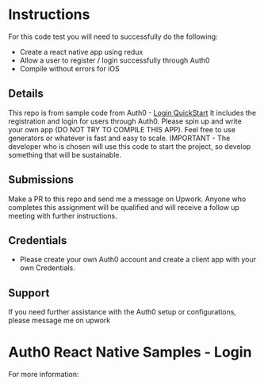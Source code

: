 # Instructions
For this code test you will need to successfully do the following:

* Create a react native app using redux
* Allow a user to register / login successfully through Auth0
* Compile without errors for iOS

## Details
This repo is from sample code from Auth0 - [Login QuickStart](https://auth0.com/docs/quickstart/native/react-native/00-login) It includes the registration and login for users through Auth0. Please spin up and write your own app (DO NOT TRY TO COMPILE THIS APP). Feel free to use generators or whatever is fast and easy to scale. IMPORTANT - The developer who is chosen will use this code to start the project, so develop something that will be sustainable.

## Submissions
Make a PR to this repo and send me a message on Upwork. Anyone who completes this assignment will be qualified and will receive a follow up meeting with further instructions.

## Credentials
* Please create your own Auth0 account and create a client app with your own Credentials.

## Support
If you need further assistance with the Auth0 setup or configurations, please message me on upwork

# Auth0 React Native Samples - Login

For more information:
